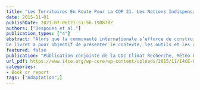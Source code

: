 ```yaml
---
title: "Les Territoires En Route Pour La COP 21. Les Notions Indispensables Sur Les Impacts Du Changement Climatique, Les Politiques Climatiques et Les Outils Economiques"
date: 2015-11-01
publishDate: 2021-07-06T21:51:56.190878Z
authors: ["Despoues et al."]
publication_types: ["4"]
abstract: "Alors que la communauté internationale s’efforce de construire le futur régime global de lutte contre le changement climatique, les acteurs territoriaux agissent déjà depuis plusieurs années pour atténuer leurs émissions de gaz à effet de serre et s’adapter aux évolutions du climat.
Ce livret a pour objectif de présenter le contexte, les outils et les actions des collectivités locales françaises en la matière. Il cherche à donner un accès libre, direct et pédagogique aux connaissances les plus à jour sur le changement climatique pour inciter et faciliter la poursuite de ces dynamiques."
featured: false
publication: "Publication conjointe de la CDC Climat Recherche, Météo France, l’ONERC, avec le soutien de l’AFD et l’ADEME"
url_pdf: https://www.i4ce.org/wp-core/wp-content/uploads/2015/11/I4CE-Livret-des-territoires-en-route-vers-la-COP212.pdf
categories:
- Book or report
tags: ["Adaptation",]
---
```


